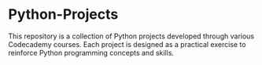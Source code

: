 # Python-Projects
This repository is a collection of Python projects developed through various Codecademy courses. Each project is designed as a practical exercise to reinforce Python programming concepts and skills.
